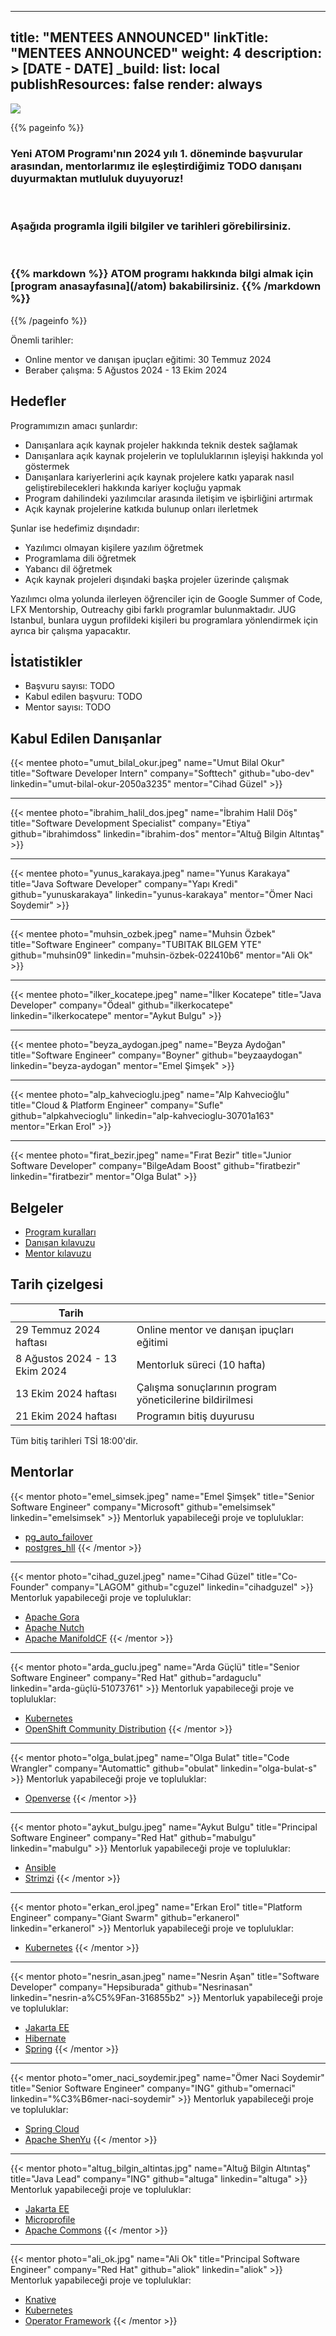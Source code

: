 
---
title: "MENTEES ANNOUNCED"
linkTitle: "MENTEES ANNOUNCED"
weight: 4
description: >
  [DATE - DATE]
_build:
  list: local
  publishResources: false
  render: always
---

<img src="/images/atom-logo-horizontal-800x251.png" style="max-height: 200px; text-align: center;"/>

{{% pageinfo %}}

<h3>
    <span class="badge text-bg-primary">Yeni</span>
    ATOM Programı'nın 2024 yılı 1. döneminde başvurular arasından, mentorlarımız ile eşleştirdiğimiz TODO danışanı duyurmaktan mutluluk duyuyoruz!
</h3>

<br/>

<h3>
    Aşağıda programla ilgili bilgiler ve tarihleri görebilirsiniz.
</h3>

<br/>

<h3>
{{% markdown %}}
ATOM programı hakkında bilgi almak için [program anasayfasına](/atom) bakabilirsiniz.
{{% /markdown %}}
</h3>

{{% /pageinfo %}}

Önemli tarihler:
- Online mentor ve danışan ipuçları eğitimi: 30 Temmuz 2024
- Beraber çalışma: 5 Ağustos 2024 - 13 Ekim 2024

## Hedefler

Programımızın amacı şunlardır:
- Danışanlara açık kaynak projeler hakkında teknik destek sağlamak
- Danışanlara açık kaynak projelerin ve topluluklarının işleyişi hakkında yol göstermek
- Danışanlara kariyerlerini açık kaynak projelere katkı yaparak nasıl geliştirebilecekleri hakkında kariyer koçluğu yapmak
- Program dahilindeki yazılımcılar arasında iletişim ve işbirliğini artırmak
- Açık kaynak projelerine katkıda bulunup onları ilerletmek

Şunlar ise hedefimiz dışındadır:
- Yazılımcı olmayan kişilere yazılım öğretmek
- Programlama dili öğretmek
- Yabancı dil öğretmek
- Açık kaynak projeleri dışındaki başka projeler üzerinde çalışmak

Yazılımcı olma yolunda ilerleyen öğrenciler için de Google Summer of Code, LFX Mentorship, Outreachy gibi farklı programlar bulunmaktadır. JUG Istanbul, bunlara uygun profildeki kişileri bu programlara yönlendirmek için ayrıca bir çalışma yapacaktır.

## İstatistikler
* Başvuru sayısı: TODO
* Kabul edilen başvuru: TODO
* Mentor sayısı: TODO

## Kabul Edilen Danışanlar

{{< mentee photo="umut_bilal_okur.jpeg" name="Umut Bilal Okur" title="Software Developer Intern" company="Softtech"
github="ubo-dev" linkedin="umut-bilal-okur-2050a3235" mentor="Cihad Güzel" >}}

<hr/>

{{< mentee photo="ibrahim_halil_dos.jpeg" name="İbrahim Halil Döş" title="Software Development Specialist" company="Etiya"
github="ibrahimdoss" linkedin="ibrahim-dos" mentor="Altuğ Bilgin Altıntaş" >}}

<hr/>

{{< mentee photo="yunus_karakaya.jpeg" name="Yunus Karakaya" title="Java Software Developer" company="Yapı Kredi"
github="yunuskarakaya" linkedin="yunus-karakaya" mentor="Ömer Naci Soydemir" >}}

<hr/>

{{< mentee photo="muhsin_ozbek.jpeg" name="Muhsin Özbek" title="Software Engineer" company="TUBITAK BILGEM YTE"
github="muhsin09" linkedin="muhsin-özbek-022410b6" mentor="Ali Ok" >}}

<hr/>

{{< mentee photo="ilker_kocatepe.jpeg" name="İlker Kocatepe" title="Java Developer" company="Ödeal"
github="ilkerkocatepe" linkedin="ilkerkocatepe" mentor="Aykut Bulgu" >}}

<hr/>

{{< mentee photo="beyza_aydogan.jpeg" name="Beyza Aydoğan" title="Software Engineer" company="Boyner"
github="beyzaaydogan" linkedin="beyza-aydogan" mentor="Emel Şimşek" >}}

<hr/>

{{< mentee photo="alp_kahvecioglu.jpeg" name="Alp Kahvecioğlu" title="Cloud & Platform Engineer" company="Sufle"
github="alpkahvecioglu" linkedin="alp-kahvecioglu-30701a163" mentor="Erkan Erol" >}}

<hr/>

{{< mentee photo="firat_bezir.jpeg" name="Fırat Bezir" title="Junior Software Developer" company="BilgeAdam Boost"
github="firatbezir" linkedin="firatbezir" mentor="Olga Bulat" >}}

## Belgeler

- [Program kuralları](/atom/docs/program-rules/)
- [Danışan kılavuzu](/atom/docs/mentee-guide/)
- [Mentor kılavuzu](/atom/docs/mentor-guide/)


## Tarih çizelgesi

| Tarih                             |                                                          |
|-----------------------------------|----------------------------------------------------------|
| 29 Temmuz 2024 haftası            | Online mentor ve danışan ipuçları eğitimi                |
| 8 Ağustos 2024 - 13 Ekim 2024     | Mentorluk süreci (10 hafta)                              |
| 13 Ekim 2024 haftası              | Çalışma sonuçlarının program yöneticilerine bildirilmesi |
| 21 Ekim 2024 haftası              | Programın bitiş duyurusu                                 |                                       

Tüm bitiş tarihleri TSİ 18:00'dir.

## Mentorlar

{{< mentor photo="emel_simsek.jpeg" name="Emel Şimşek" title="Senior Software Engineer" company="Microsoft" github="emelsimsek" linkedin="emelsimsek" >}}
Mentorluk yapabileceği proje ve topluluklar:
- [pg\_auto\_failover](https://github.com/hapostgres/pg_auto_failover)
- [postgres\_hll](https://github.com/citusdata/postgresql-hll)
  {{< /mentor >}}

<hr/>

{{< mentor photo="cihad_guzel.jpeg" name="Cihad Güzel" title="Co-Founder" company="LAGOM" github="cguzel" linkedin="cihadguzel" >}}
Mentorluk yapabileceği proje ve topluluklar:
- [Apache Gora](https://gora.apache.org/)
- [Apache Nutch](https://nutch.apache.org/)
- [Apache ManifoldCF](https://manifoldcf.apache.org/)
  {{< /mentor >}}

<hr/>

{{< mentor photo="arda_guclu.jpeg" name="Arda Güçlü" title="Senior Software Engineer" company="Red Hat" github="ardaguclu" linkedin="arda-güçlü-51073761" >}}
Mentorluk yapabileceği proje ve topluluklar:
- [Kubernetes](https://kubernetes.io/)
- [OpenShift Community Distribution](https://www.okd.io/)
  {{< /mentor >}}

<hr/>

{{< mentor photo="olga_bulat.jpeg" name="Olga Bulat" title="Code Wrangler" company="Automattic" github="obulat" linkedin="olga-bulat-s" >}}
Mentorluk yapabileceği proje ve topluluklar:
- [Openverse](https://github.com/wordpress/openverse)
  {{< /mentor >}}

<hr/>

{{< mentor photo="aykut_bulgu.jpeg" name="Aykut Bulgu" title="Principal Software Engineer" company="Red Hat" github="mabulgu" linkedin="mabulgu" >}}
Mentorluk yapabileceği proje ve topluluklar:
- [Ansible](https://github.com/ansible)
- [Strimzi](https://github.com/strimzi)
  {{< /mentor >}}

<hr/>

{{< mentor photo="erkan_erol.jpeg" name="Erkan Erol" title="Platform Engineer" company="Giant Swarm" github="erkanerol" linkedin="erkanerol" >}}
Mentorluk yapabileceği proje ve topluluklar:
* [Kubernetes](https://github.com/kubernetes)
  {{< /mentor >}}

<hr/>

{{< mentor photo="nesrin_asan.jpeg" name="Nesrin Aşan" title="Software Developer" company="Hepsiburada" github="Nesrinasan" linkedin="nesrin-a%C5%9Fan-316855b2" >}}
Mentorluk yapabileceği proje ve topluluklar:
- [Jakarta EE](https://jakarta.ee/)
- [Hibernate](https://hibernate.org/)
- [Spring](https://github.com/spring-projects)
  {{< /mentor >}}

<hr/>

{{< mentor photo="omer_naci_soydemir.jpeg" name="Ömer Naci Soydemir" title="Senior Software Engineer" company="ING" github="omernaci" linkedin="%C3%B6mer-naci-soydemir" >}}
Mentorluk yapabileceği proje ve topluluklar:
* [Spring Cloud](https://github.com/spring-cloud)
* [Apache ShenYu](https://shenyu.apache.org/)
  {{< /mentor >}}

<hr/>

{{< mentor photo="altug_bilgin_altintas.jpg" name="Altuğ Bilgin Altıntaş" title="Java Lead" company="ING" github="altuga" linkedin="altuga" >}}
Mentorluk yapabileceği proje ve topluluklar:
* [Jakarta EE](https://jakarta.ee/)
* [Microprofile](https://projects.eclipse.org/projects/technology.microprofile)
* [Apache Commons](https://commons.apache.org/)
  {{< /mentor >}}

<hr/>

{{< mentor photo="ali_ok.jpg" name="Ali Ok" title="Principal Software Engineer" company="Red Hat" github="aliok" linkedin="aliok" >}}
Mentorluk yapabileceği proje ve topluluklar:
* [Knative](https://github.com/knative/)
* [Kubernetes](https://github.com/kubernetes)
* [Operator Framework](https://github.com/operator-framework)
  {{< /mentor >}}
